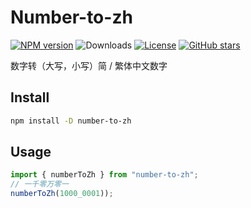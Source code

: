 # Number-to-zh

[![NPM version](https://img.shields.io/npm/v/number-to-zh)](https://www.npmjs.com/package/number-to-zh)
![Downloads](https://img.shields.io/npm/dw/number-to-zh)
[![License](https://img.shields.io/npm/l/number-zh)](https://github.com/condorheroblog/number-zh/blob/main/LICENSE)
[![GitHub stars](https://img.shields.io/github/stars/condorheroblog/number-zh)](https://github.com/condorheroblog/number-zh/blob/main/packages/number-to-zh)

数字转（大写，小写）简 / 繁体中文数字

## Install

```bash
npm install -D number-to-zh
```

## Usage

```ts
import { numberToZh } from "number-to-zh";
// 一千零万零一
numberToZh(1000_0001));
```
